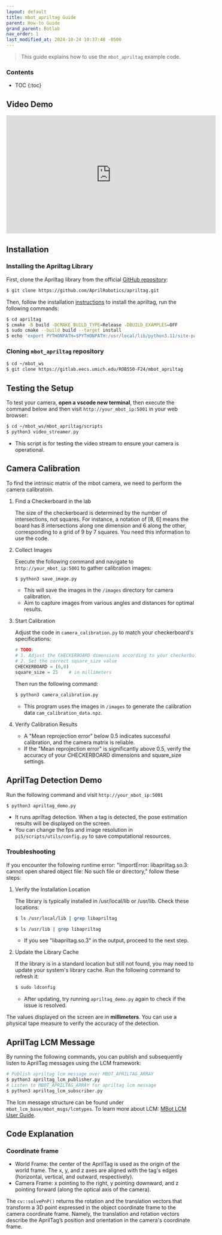 ```yaml
---
layout: default
title: mbot_apriltag Guide
parent: How-to Guide
grand_parent: Botlab
nav_order: 1
last_modified_at: 2024-10-24 10:37:48 -0500
---
```


> This guide explains how to use the `mbot_apriltag` example code.

### Contents
* TOC
{:toc}

## Video Demo
<iframe width="560" height="315" src="https://www.youtube.com/embed/u3b7nYwmB_Q?si=pPn8bifVoLXkZp3U" title="YouTube video player" frameborder="0" allow="accelerometer; autoplay; clipboard-write; encrypted-media; gyroscope; picture-in-picture; web-share" referrerpolicy="strict-origin-when-cross-origin" allowfullscreen></iframe>

## Installation
### Installing the Apriltag Library
First, clone the Apriltag library from the official [GitHub repository](https://github.com/AprilRobotics/apriltag):
```bash
$ git clone https://github.com/AprilRobotics/apriltag.git
```

Then, follow the installation [instructions](https://github.com/AprilRobotics/apriltag?tab=readme-ov-file#install) to install the apriltag, run the following commands:
```bash
$ cd apriltag
$ cmake -B build -DCMAKE_BUILD_TYPE=Release -DBUILD_EXAMPLES=OFF
$ sudo cmake --build build --target install
$ echo 'export PYTHONPATH=$PYTHONPATH:/usr/local/lib/python3.11/site-packages' >> ~/.bashrc
```

### Cloning `mbot_apriltag` repository
```bash
$ cd ~/mbot_ws
$ git clone https://gitlab.eecs.umich.edu/ROB550-F24/mbot_apriltag
```

## Testing the Setup
To test your camera, **open a vscode new terminal**, then execute the command below and then visit `http://your_mbot_ip:5001` in your web browser:
```bash
$ cd ~/mbot_ws/mbot_apriltag/scripts
$ python3 video_streamer.py
```
- This script is for testing the video stream to ensure your camera is operational.

## Camera Calibration
To find the intrinsic matrix of the mbot camera, we need to perform the camera calibratoin.

1. Find a Checkerboard in the lab

    The size of the checkerboard is determined by the number of intersections, not squares. For instance, a notation of [8, 6] means the board has 8 intersections along one dimension and 6 along the other, corresponding to a grid of 9 by 7 squares. You need this information to use the code.

2. Collect Images

    Execute the following command and navigate to `http://your_mbot_ip:5001` to gather calibration images:
    ```bash
    $ python3 save_image.py
    ```
    - This will save the images in the `/images` directory for camera calibration.
    - Aim to capture images from various angles and distances for optimal results.

3. Start Calibration

    Adjust the code in `camera_calibration.py` to match your checkerboard's specifications:
    ```python
    # TODO:
    # 1. Adjust the CHECKERBOARD dimensions according to your checkerboard
    # 2. Set the correct square_size value
    CHECKERBOARD = (6,8)
    square_size = 25    # in millimeters
    ```
    Then run the following command:
    ```bash
    $ python3 camera_calibration.py
    ```
    - This program uses the images in `/images` to generate the calibration data `cam_calibration_data.npz`.

4. Verify Calibration Results
    - A "Mean reprojection error" below 0.5 indicates successful calibration, and the camera matrix is reliable.
    - If the "Mean reprojection error" is significantly above 0.5, verify the accuracy of your CHECKERBOARD dimensions and square_size settings.

## AprilTag Detection Demo
Run the following command and visit `http://your_mbot_ip:5001`
```bash
$ python3 apriltag_demo.py
```
- It runs apriltag detection. When a tag is detected, the pose estimation results will be displayed on the screen.
- You can change the fps and image resolution in `pi5/scripts/utils/config.py` to save computational resources.

### Troubleshooting
If you encounter the following runtime error: "ImportError: libapriltag.so.3: cannot open shared object file: No such file or directory," follow these steps:

1. Verify the Installation Location

    The library is typically installed in /usr/local/lib or /usr/lib. Check these locations:
    ```bash
    $ ls /usr/local/lib | grep libapriltag
    ```
    ```bash
    $ ls /usr/lib | grep libapriltag
    ```
    - If you see "libapriltag.so.3" in the output, proceed to the next step.

2. Update the Library Cache

    If the library is in a standard location but still not found, you may need to update your system's library cache. Run the following command to refresh it:

    ```bash
    $ sudo ldconfig
    ```
    - After updating, try running `apriltag_demo.py` again to check if the issue is resolved.

The values displayed on the screen are in **millimeters**. You can use a physical tape measure to verify the accuracy of the detection.

## AprilTag LCM Message

By running the following commands, you can publish and subsequently listen to AprilTag messages using the LCM framework:
```bash
# Publish apriltag lcm message over MBOT_APRILTAG_ARRAY
$ python3 apriltag_lcm_publisher.py
# Listen to MBOT_APRILTAG_ARRAY for apriltag lcm message
$ python3 apriltag_lcm_subscriber.py
```

The lcm message structure can be found under `mbot_lcm_base/mbot_msgs/lcmtypes`. To learn more about LCM: [MBot LCM User Guide](/docs/staff-guide/mbot-lcm-user-guide).

## Code Explanation
### Coordinate frame
- World Frame: the center of the AprilTag is used as the origin of the world frame. The x, y, and z axes are aligned with the tag's edges (horizontal, vertical, and outward, respectively).
- Camera Frame: x pointing to the right, y pointing downward, and z pointing forward (along the optical axis of the camera).

The `cv::solvePnP()` returns the rotation and the translation vectors that transform a 3D point expressed in the object coordinate frame to the camera coordinate frame. Namely, the translation and rotation vectors describe the AprilTag’s position and orientation in the camera's coordinate frame.